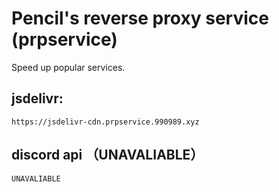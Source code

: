 # Pencil's reverse proxy service (prpservice)

Speed up popular services.

## jsdelivr: 
```
https://jsdelivr-cdn.prpservice.990989.xyz
```
## discord api （UNAVALIABLE）
```
UNAVALIABLE
```
